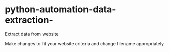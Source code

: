 # python-automation-data-extraction-
Extract data from website

Make changes to fit your website criteria and change filename appropriately
